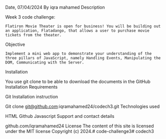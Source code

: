 Date, 07/04/2024
By iqra mahamed
Description

Week 3 code challenge:

    Flatiron Movie Theater is open for business! You will be building out an application, Flatadango, that allows a user to purchase movie tickets from the theater.

Objective

    Implement a mini web app to demonstrate your understanding of the three pillars of JavaScript, namely Handling Events, Manipulating the DOM, Communicating with the Server.

Installation

You use git clone to be able to download the documents in the GitHub
Installation Requirements

Git
Installation instruction

Git clone git@github.com:iqramahamed24/codech3.git 
Technologies used

HTML Github Javascript
Support and contact details

github.com/iqramahamed24
License
The content of this site is licensed under the MIT license Copyright (c) 2024.# code-challenge3# codech3
